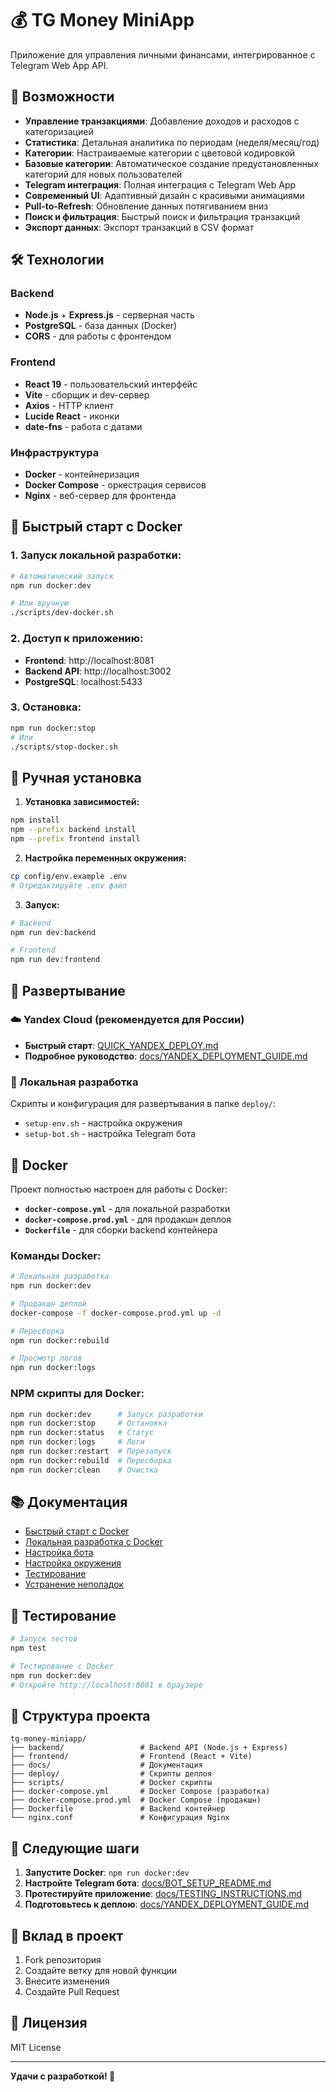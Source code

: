 # 💰 TG Money MiniApp

Приложение для управления личными финансами, интегрированное с Telegram Web App API.

## 🚀 Возможности

- **Управление транзакциями**: Добавление доходов и расходов с категоризацией
- **Статистика**: Детальная аналитика по периодам (неделя/месяц/год)
- **Категории**: Настраиваемые категории с цветовой кодировкой
- **Базовые категории**: Автоматическое создание предустановленных категорий для новых пользователей
- **Telegram интеграция**: Полная интеграция с Telegram Web App
- **Современный UI**: Адаптивный дизайн с красивыми анимациями
- **Pull-to-Refresh**: Обновление данных потягиванием вниз
- **Поиск и фильтрация**: Быстрый поиск и фильтрация транзакций
- **Экспорт данных**: Экспорт транзакций в CSV формат

## 🛠 Технологии

### Backend
- **Node.js** + **Express.js** - серверная часть
- **PostgreSQL** - база данных (Docker)
- **CORS** - для работы с фронтендом

### Frontend
- **React 19** - пользовательский интерфейс
- **Vite** - сборщик и dev-сервер
- **Axios** - HTTP клиент
- **Lucide React** - иконки
- **date-fns** - работа с датами

### Инфраструктура
- **Docker** - контейнеризация
- **Docker Compose** - оркестрация сервисов
- **Nginx** - веб-сервер для фронтенда

## 🐳 Быстрый старт с Docker

### 1. **Запуск локальной разработки:**
```bash
# Автоматический запуск
npm run docker:dev

# Или вручную
./scripts/dev-docker.sh
```

### 2. **Доступ к приложению:**
- **Frontend**: http://localhost:8081
- **Backend API**: http://localhost:3002
- **PostgreSQL**: localhost:5433

### 3. **Остановка:**
```bash
npm run docker:stop
# Или
./scripts/stop-docker.sh
```

## 🔧 Ручная установка

1. **Установка зависимостей:**
```bash
npm install
npm --prefix backend install
npm --prefix frontend install
```

2. **Настройка переменных окружения:**
```bash
cp config/env.example .env
# Отредактируйте .env файл
```

3. **Запуск:**
```bash
# Backend
npm run dev:backend

# Frontend
npm run dev:frontend
```

## 🚀 Развертывание

### ☁️ Yandex Cloud (рекомендуется для России)
- **Быстрый старт**: [QUICK_YANDEX_DEPLOY.md](QUICK_YANDEX_DEPLOY.md)
- **Подробное руководство**: [docs/YANDEX_DEPLOYMENT_GUIDE.md](docs/YANDEX_DEPLOYMENT_GUIDE.md)

### 🔧 Локальная разработка
Скрипты и конфигурация для развертывания в папке `deploy/`:
- `setup-env.sh` - настройка окружения
- `setup-bot.sh` - настройка Telegram бота

## 🐳 Docker

Проект полностью настроен для работы с Docker:

- **`docker-compose.yml`** - для локальной разработки
- **`docker-compose.prod.yml`** - для продакшн деплоя
- **`Dockerfile`** - для сборки backend контейнера

### Команды Docker:
```bash
# Локальная разработка
npm run docker:dev

# Продакшн деплой
docker-compose -f docker-compose.prod.yml up -d

# Пересборка
npm run docker:rebuild

# Просмотр логов
npm run docker:logs
```

### NPM скрипты для Docker:
```bash
npm run docker:dev      # Запуск разработки
npm run docker:stop     # Остановка
npm run docker:status   # Статус
npm run docker:logs     # Логи
npm run docker:restart  # Перезапуск
npm run docker:rebuild  # Пересборка
npm run docker:clean    # Очистка
```

## 📚 Документация

- [Быстрый старт с Docker](QUICK_START_DOCKER.md)
- [Локальная разработка с Docker](docs/DOCKER_DEVELOPMENT.md)
- [Настройка бота](docs/BOT_SETUP_README.md)
- [Настройка окружения](docs/ENV_SETUP_README.md)
- [Тестирование](docs/TESTING_INSTRUCTIONS.md)
- [Устранение неполадок](docs/TROUBLESHOOTING.md)

## 🧪 Тестирование

```bash
# Запуск тестов
npm test

# Тестирование с Docker
npm run docker:dev
# Откройте http://localhost:8081 в браузере
```

## 📁 Структура проекта

```
tg-money-miniapp/
├── backend/                 # Backend API (Node.js + Express)
├── frontend/                # Frontend (React + Vite)
├── docs/                    # Документация
├── deploy/                  # Скрипты деплоя
├── scripts/                 # Docker скрипты
├── docker-compose.yml       # Docker Compose (разработка)
├── docker-compose.prod.yml  # Docker Compose (продакшн)
├── Dockerfile               # Backend контейнер
└── nginx.conf               # Конфигурация Nginx
```

## 🎯 Следующие шаги

1. **Запустите Docker**: `npm run docker:dev`
2. **Настройте Telegram бота**: [docs/BOT_SETUP_README.md](docs/BOT_SETUP_README.md)
3. **Протестируйте приложение**: [docs/TESTING_INSTRUCTIONS.md](docs/TESTING_INSTRUCTIONS.md)
4. **Подготовьтесь к деплою**: [docs/YANDEX_DEPLOYMENT_GUIDE.md](docs/YANDEX_DEPLOYMENT_GUIDE.md)

## 🤝 Вклад в проект

1. Fork репозитория
2. Создайте ветку для новой функции
3. Внесите изменения
4. Создайте Pull Request

## 📄 Лицензия

MIT License

---

**Удачи с разработкой! 🚀**
